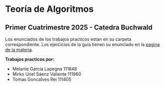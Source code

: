 # Teoría de Algoritmos
## Primer Cuatrimestre 2025 - Catedra Buchwald



Los enunciados de los trabajos practicos estan en su carpeta correspondiente. Los ejercicios de la guía tienen su enunciado en la [pagina de la materia](https://algoritmos-rw.github.io/tda_bg/).

**Trabajos practicos por:**
- Melanie García Lapegna 111848
- Mirko Uriel Sáenz Valiente 111960
- Tomas Goncalves Rei 111405
